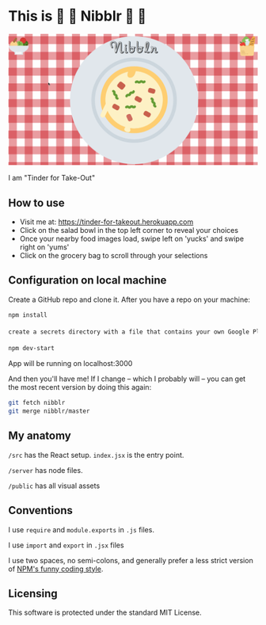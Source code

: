 # This is 🍜 🍕 Nibblr 🌮 🍔

![Alt Text](nibblr-walkthrough.gif)

I am "Tinder for Take-Out"

## How to use

* Visit me at: https://tinder-for-takeout.herokuapp.com
* Click on the salad bowl in the top left corner to reveal your choices
* Once your nearby food images load, swipe left on 'yucks' and swipe right on 'yums'
* Click on the grocery bag to scroll through your selections

## Configuration on local machine

Create a GitHub repo and clone it. After you have a repo on your machine:

```sh
npm install

create a secrets directory with a file that contains your own Google Places and Clarifai API keys

npm dev-start
```

App will be running on localhost:3000

And then you'll have me! If I change – which I probably will – you can get the most recent
version by doing this again:

```sh
git fetch nibblr
git merge nibblr/master
```

## My anatomy

`/src` has the React setup. `index.jsx` is the entry point.

`/server` has node files.

`/public` has all visual assets

## Conventions

I use `require` and `module.exports` in `.js` files.

I use `import` and `export` in `.jsx` files

I use two spaces, no semi-colons, and generally prefer a less strict version of
[NPM's funny coding style](https://docs.npmjs.com/misc/coding-style).

## Licensing
This software is protected under the standard MIT License.
